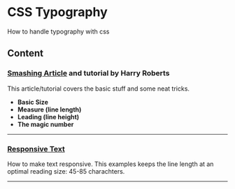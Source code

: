 # CSS Typography

How to handle typography with css

## Content
### [Smashing Article](smashing_article/) and tutorial by Harry Roberts
This article/tutorial covers the basic stuff and some neat tricks.
* **Basic Size**
* **Measure (line length)**
* **Leading (line height)**
* **The magic number**

---
### [Responsive Text](responsive_text/)
How to make text responsive. This examples keeps the line length at an optimal reading size: 45-85 charachters.

---
